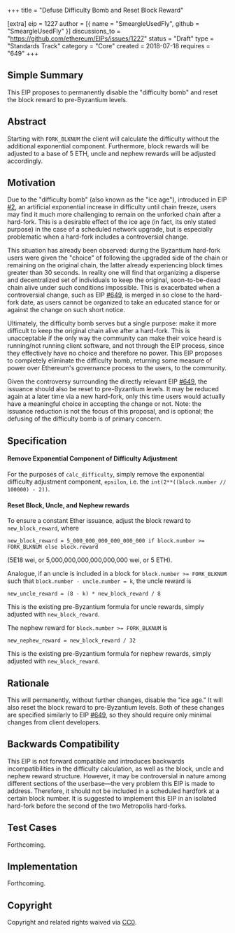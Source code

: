 +++
title = "Defuse Difficulty Bomb and Reset Block Reward"

[extra]
eip = 1227
author = [{ name = "SmeargleUsedFly", github = "SmeargleUsedFly" }]
discussions_to = "https://github.com/ethereum/EIPs/issues/1227"
status = "Draft"
type = "Standards Track"
category = "Core"
created = 2018-07-18
requires = "649"
+++

## Simple Summary
This EIP proposes to permanently disable the "difficulty bomb" and reset the block reward to pre-Byzantium levels.

## Abstract
Starting with `FORK_BLKNUM` the client will calculate the difficulty without the additional exponential component. Furthermore, block rewards will be adjusted to a base of 5 ETH, uncle and nephew rewards will be adjusted accordingly.

## Motivation
Due to the "difficulty bomb" (also known as the "ice age"), introduced in EIP [#2](https://github.com/ethereum/EIPs/blob/master/EIPS/eip-2.md), an artificial exponential increase in difficulty until chain freeze, users may find it much more challenging to remain on the unforked chain after a hard-fork. This is a desirable effect of the ice age (in fact, its only stated purpose) in the case of a scheduled network upgrade, but is especially problematic when a hard-fork includes a controversial change.

This situation has already been observed: during the Byzantium hard-fork users were given the "choice" of following the upgraded side of the chain or remaining on the original chain, the latter already experiencing block times greater than 30 seconds. In reality one will find that organizing a disperse and decentralized set of individuals to keep the original, soon-to-be-dead chain alive under such conditions impossible. This is exacerbated when a controversial change, such as EIP [#649](https://github.com/ethereum/EIPs/blob/master/EIPS/eip-649.md), is merged in so close to the hard-fork date, as users cannot be organized to take an educated stance for or against the change on such short notice.

Ultimately, the difficulty bomb serves but a single purpose: make it more difficult to keep the original chain alive after a hard-fork. This is unacceptable if the only way the community can make their voice heard is running/not running client software, and not through the EIP process, since they effectively have no choice and therefore no power. This EIP proposes to completely eliminate the difficulty bomb, returning some measure of power over Ethereum's governance process to the users, to the community.

Given the controversy surrounding the directly relevant EIP [#649](https://github.com/ethereum/EIPs/blob/master/EIPS/eip-649.md), the issuance should also be reset to pre-Byzantium levels. It may be reduced again at a later time via a new hard-fork, only this time users would actually have a meaningful choice in accepting the change or not. Note: the issuance reduction is not the focus of this proposal, and is optional; the defusing of the difficulty bomb is of primary concern.

## Specification
#### Remove Exponential Component of Difficulty Adjustment
For the purposes of `calc_difficulty`, simply remove the exponential difficulty adjustment component, `epsilon`, i.e. the `int(2**((block.number // 100000) - 2))`.

#### Reset Block, Uncle, and Nephew rewards
To ensure a constant Ether issuance, adjust the block reward to `new_block_reward`, where

    new_block_reward = 5_000_000_000_000_000_000 if block.number >= FORK_BLKNUM else block.reward

(5E18 wei, or 5,000,000,000,000,000,000 wei, or 5 ETH).

Analogue, if an uncle is included in a block for `block.number >= FORK_BLKNUM` such that `block.number - uncle.number = k`, the uncle reward is

    new_uncle_reward = (8 - k) * new_block_reward / 8

This is the existing pre-Byzantium formula for uncle rewards, simply adjusted with `new_block_reward`.

The nephew reward for `block.number >= FORK_BLKNUM` is

    new_nephew_reward = new_block_reward / 32

This is the existing pre-Byzantium formula for nephew rewards, simply adjusted with `new_block_reward`.

## Rationale
This will permanently, without further changes, disable the "ice age." It will also reset the block reward to pre-Byzantium levels. Both of these changes are specified similarly to EIP [#649](https://github.com/ethereum/EIPs/blob/master/EIPS/eip-649.md), so they should require only minimal changes from client developers.

## Backwards Compatibility
This EIP is not forward compatible and introduces backwards incompatibilities in the difficulty calculation, as well as the block, uncle and nephew reward structure. However, it may be controversial in nature among different sections of the userbase&mdash;the very problem this EIP is made to address. Therefore, it should not be included in a scheduled hardfork at a certain block number. It is suggested to implement this EIP in an isolated hard-fork before the second of the two Metropolis hard-forks.

## Test Cases
Forthcoming.

## Implementation
Forthcoming.

## Copyright
Copyright and related rights waived via [CC0](https://creativecommons.org/publicdomain/zero/1.0/).
